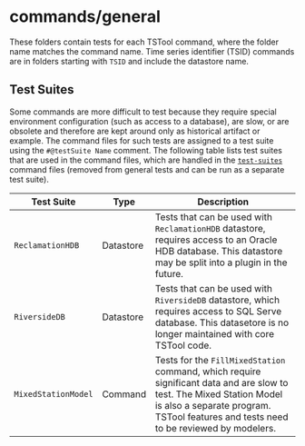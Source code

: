 # commands/general

These folders contain tests for each TSTool command,
where the folder name matches the command name.
Time series identifier (TSID) commands are in folders starting with `TSID` and include
the datastore name.

## Test Suites

Some commands are more difficult to test because they require special environment configuration
(such as access to a database), are slow, or are obsolete and therefore are kept around
only as historical artifact or example.
The command files for such tests are assigned to a test suite using the
`#@testSuite Name` comment.
The following table lists test suites that are used in the command files,
which are handled in the [`test-suites`](../test-suites/README.md) command files
(removed from general tests and can be run as a separate test suite).

| **Test Suite** | **Type** | **Description** |
| -- | -- | -- |
| `ReclamationHDB` | Datastore | Tests that can be used with `ReclamationHDB` datastore, requires access to an Oracle HDB database. This datastore may be split into a plugin in the future. |
| `RiversideDB` | Datastore | Tests that can be used with `RiversideDB` datastore, which requires access to SQL Serve database. This datasetore is no longer maintained with core TSTool code. |
| `MixedStationModel` | Command | Tests for the `FillMixedStation` command, which require significant data and are slow to test. The Mixed Station Model is also a separate program.  TSTool features and tests  need to be reviewed by modelers. |
